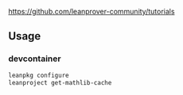 https://github.com/leanprover-community/tutorials

## Usage

### devcontainer

```bash
leanpkg configure
leanproject get-mathlib-cache
```